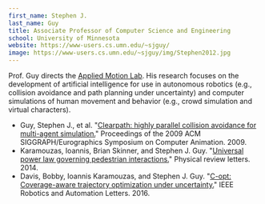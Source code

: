 ```yaml
---
first_name: Stephen J.
last_name: Guy
title: Associate Professor of Computer Science and Engineering
school: University of Minnesota
website: https://www-users.cs.umn.edu/~sjguy/
image: https://www-users.cs.umn.edu/~sjguy/img/Stephen2012.jpg
---
```

Prof. Guy directs the [Applied Motion Lab](http://motion.cs.umn.edu). His research focuses on the development of artificial intelligence for use in autonomous robotics (e.g., collision avoidance and path planning under uncertainty) and computer simulations of human movement and behavior (e.g., crowd simulation and virtual characters).
- Guy, Stephen J., et al. "[Clearpath: highly parallel collision avoidance for multi-agent simulation.](https://dl.acm.org/doi/pdf/10.1145/1599470.1599494)" Proceedings of the 2009 ACM SIGGRAPH/Eurographics Symposium on Computer Animation. 2009.
- Karamouzas, Ioannis, Brian Skinner, and Stephen J. Guy. "[Universal power law governing pedestrian interactions.](https://journals.aps.org/prl/pdf/10.1103/PhysRevLett.113.238701)" Physical review letters. 2014.
- Davis, Bobby, Ioannis Karamouzas, and Stephen J. Guy. "[C-opt: Coverage-aware trajectory optimization under uncertainty.](https://ieeexplore.ieee.org/stamp/stamp.jsp?arnumber=7407311)" IEEE Robotics and Automation Letters. 2016.